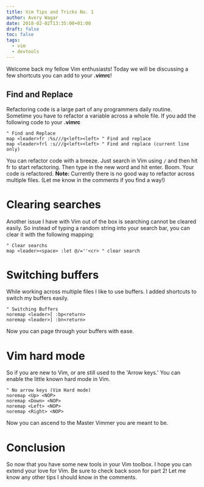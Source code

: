 ```yaml
---
title: Vim Tips and Tricks No. 1
author: Avery Wagar
date: 2018-02-02T13:35:00+01:00
draft: false
toc: false
tags:
  - vim
  - devtools
---
```


Welcome back my fellow Vim enthusiasts! Today we will be discussing a few shortcuts you can add to your __.vimrc__!
## Find and Replace
Refactoring code is a large part of any programmers daily routine. Sometime you have to refactor a variable across a whole file. 
If you add the following code to your __.vimrc__

```vim
" Find and Replace
map <leader>fr :%s///g<left><left> " Find and replace
map <leader>frl :s///g<left><left> " Find and replace (current line only)
```
You can refactor code with a breeze. Just search in Vim using `/` and then hit <leader>fr to start refactoring. Then type in the new word and hit enter. Boom. Your code is refactored.
__Note:__ Currently there is no good way to refactor across multiple files. (Let me know in the comments if you find a way!)

# Clearing searches
Another issue I have with Vim out of the box is searching cannot be cleared easily. So instead of typing a random string into your search bar, you can clear it with the following mapping:
```vim
" Clear searchs
map <leader><space> :let @/=''<cr> " clear search
```


# Switching buffers
While working across multiple files I like to use buffers. I added shortcuts to switch my buffers easily. 


```vim
" Switching Buffers
noremap <leader>[ :bp<return>
noremap <leader>] :bn<return>
```
Now you can page through your buffers with ease.

# Vim hard mode
So if you are new to Vim, or are still used to the 'Arrow keys.' You can enable the little known hard mode in Vim.

```vim
" No arrow keys (Vim Hard mode)
noremap <Up> <NOP>
noremap <Down> <NOP>
noremap <Left> <NOP>
noremap <Right> <NOP>
```
Now you can ascend to the Master Vimmer you are meant to be.

# Conclusion
So now that you have some new tools in your Vim toolbox. I hope you can extend your love for Vim. Be sure to check back soon for part 2! Let me know any other tips I should know in the comments.


